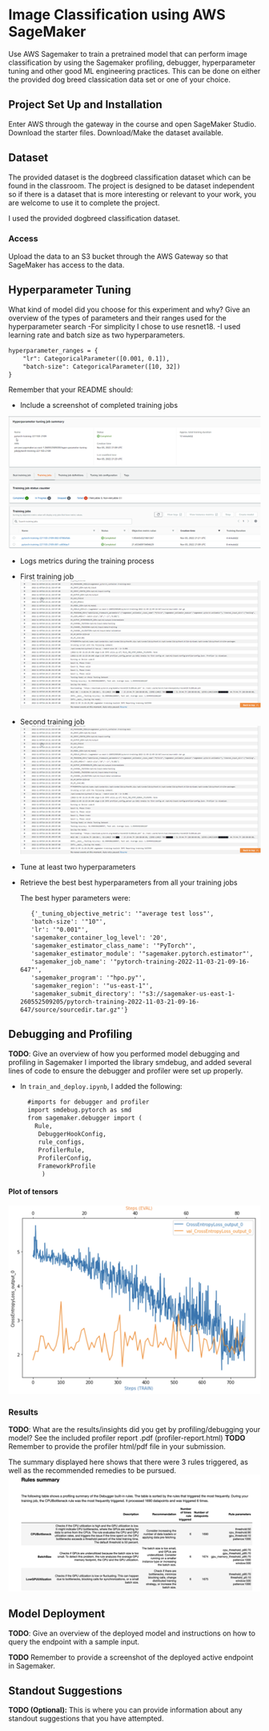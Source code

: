 # Image Classification using AWS SageMaker
Use AWS Sagemaker to train a pretrained model that can perform image classification by using the Sagemaker profiling, debugger, hyperparameter tuning and other good ML engineering practices. This can be done on either the provided dog breed classication data set or one of your choice.

## Project Set Up and Installation
Enter AWS through the gateway in the course and open SageMaker Studio. 
Download the starter files.
Download/Make the dataset available. 

## Dataset
The provided dataset is the dogbreed classification dataset which can be found in the classroom.
The project is designed to be dataset independent so if there is a dataset that is more interesting or relevant to your work, you are welcome to use it to complete the project.

I used the provided dogbreed classification dataset.

### Access
Upload the data to an S3 bucket through the AWS Gateway so that SageMaker has access to the data. 

## Hyperparameter Tuning
What kind of model did you choose for this experiment and why? Give an overview of the types of parameters and their ranges used for the hyperparameter search
-For simplicity I chose to use resnet18.
-I used learning rate and batch size as two hyperparameters.

    hyperparameter_ranges = {
        "lr": CategoricalParameter([0.001, 0.1]),
        "batch-size": CategoricalParameter([10, 32])
    }

Remember that your README should:
- Include a screenshot of completed training jobs

![hpo-job-pytorch-training-221103-2109.png](hpo-job-pytorch-training-221103-2109.png)

- Logs metrics during the training process
- First training job
![pytorch-training-221103-2109-001-cd69dacf.png](pytorch-training-221103-2109-001-cd69dacf.png)
- Second training job
![pytorch-training-221103-2109-002-0780e9ab.png](pytorch-training-221103-2109-002-0780e9ab.png)

- Tune at least two hyperparameters
- Retrieve the best best hyperparameters from all your training jobs

    The best hyper parameters were:

         {'_tuning_objective_metric': '"average test loss"',
         'batch-size': '"10"',
         'lr': '"0.001"',
         'sagemaker_container_log_level': '20',
         'sagemaker_estimator_class_name': '"PyTorch"',
         'sagemaker_estimator_module': '"sagemaker.pytorch.estimator"',
         'sagemaker_job_name': '"pytorch-training-2022-11-03-21-09-16-647"',
         'sagemaker_program': '"hpo.py"',
         'sagemaker_region': '"us-east-1"',
         'sagemaker_submit_directory': '"s3://sagemaker-us-east-1-260552509205/pytorch-training-2022-11-03-21-09-16-647/source/sourcedir.tar.gz"'}

## Debugging and Profiling
**TODO**: Give an overview of how you performed model debugging and profiling in Sagemaker
I imported the library smdebug, and added several lines of code to ensure the debugger and profiler were set up properly.
- In `train_and_deploy.ipynb`, I added the following:  

        #imports for debugger and profiler
        import smdebug.pytorch as smd
        from sagemaker.debugger import (
          Rule,
           DebuggerHookConfig,
           rule_configs,
           ProfilerRule,
           ProfilerConfig,
           FrameworkProfile
            )
            
#### Plot of tensors
![Tensors.png](Tensors.png)

### Results
**TODO**: What are the results/insights did you get by profiling/debugging your model?
See the included profiler report .pdf (profiler-report.html)
**TODO** Remember to provide the profiler html/pdf file in your submission.

The summary displayed here shows that there were 3 rules triggered, as well as the recommended remedies to be pursued.
![Profiler-Report-Flagged.png](Profiler-Report-Flagged.png)

## Model Deployment
**TODO**: Give an overview of the deployed model and instructions on how to query the endpoint with a sample input.

**TODO** Remember to provide a screenshot of the deployed active endpoint in Sagemaker.

## Standout Suggestions
**TODO (Optional):** This is where you can provide information about any standout suggestions that you have attempted.

